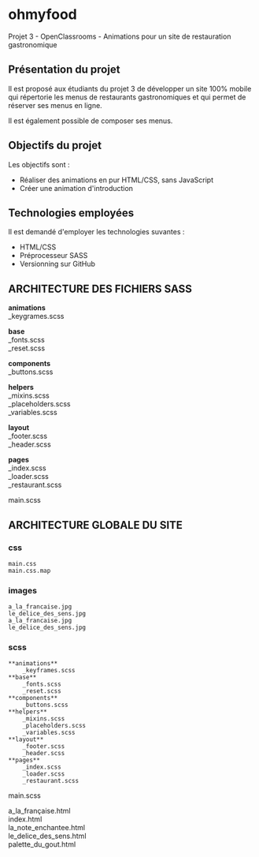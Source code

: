 # ohmyfood
Projet 3 - OpenClassrooms - Animations pour un site de restauration gastronomique

## Présentation du projet

Il est proposé aux étudiants du projet 3 de développer un site 100% mobile qui répertorie les menus de restaurants gastronomiques et qui permet de réserver ses menus en ligne.

Il est également possible de composer ses menus.

## Objectifs du projet

Les objectifs sont :

- Réaliser des animations en pur HTML/CSS, sans JavaScript
- Créer une animation d'introduction

## Technologies employées

Il est demandé d'employer les technologies suvantes :

- HTML/CSS
- Préprocesseur SASS
- Versionning sur GitHub

## ARCHITECTURE DES FICHIERS SASS

**animations**  
    _keygrames.scss  
  
**base**  
    _fonts.scss  
    _reset.scss

**components**  
    _buttons.scss  

**helpers**  
    _mixins.scss  
    _placeholders.scss  
    _variables.scss

**layout**  
    _footer.scss  
    _header.scss

**pages**  
    _index.scss  
    _loader.scss  
    _restaurant.scss

main.scss

## ARCHITECTURE GLOBALE DU SITE

### css  
    main.css  
    main.css.map

### images  
    a_la_francaise.jpg  
    le_delice_des_sens.jpg  
    a_la_francaise.jpg  
    le_delice_des_sens.jpg

### scss  
    **animations**  
        _keyframes.scss  
    **base**  
        _fonts.scss  
        _reset.scss
    **components**  
        _buttons.scss  
    **helpers**  
        _mixins.scss  
        _placeholders.scss  
        _variables.scss  
    **layout**  
        _footer.scss  
        _header.scss  
    **pages**  
        _index.scss  
        _loader.scss  
        _restaurant.scss  
main.scss  

a_la_française.html  
index.html  
la_note_enchantee.html  
le_delice_des_sens.html  
palette_du_gout.html  
